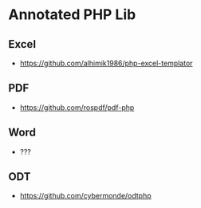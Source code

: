 # Annotated PHP Lib

## Excel
* https://github.com/alhimik1986/php-excel-templator

## PDF
* https://github.com/rospdf/pdf-php

## Word
* ???

## ODT
* https://github.com/cybermonde/odtphp
